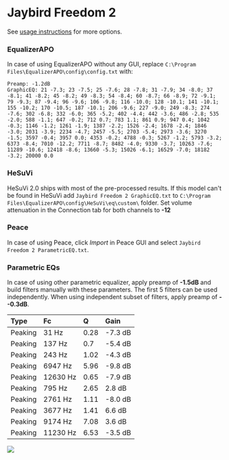 # Jaybird Freedom 2
See [usage instructions](https://github.com/jaakkopasanen/AutoEq#usage) for more options.

### EqualizerAPO
In case of using EqualizerAPO without any GUI, replace `C:\Program Files\EqualizerAPO\config\config.txt`
with:
```
Preamp: -1.2dB
GraphicEQ: 21 -7.3; 23 -7.5; 25 -7.6; 28 -7.8; 31 -7.9; 34 -8.0; 37 -8.1; 41 -8.2; 45 -8.2; 49 -8.3; 54 -8.4; 60 -8.7; 66 -8.9; 72 -9.1; 79 -9.3; 87 -9.4; 96 -9.6; 106 -9.8; 116 -10.0; 128 -10.1; 141 -10.1; 155 -10.2; 170 -10.5; 187 -10.1; 206 -9.6; 227 -9.0; 249 -8.3; 274 -7.6; 302 -6.8; 332 -6.0; 365 -5.2; 402 -4.4; 442 -3.6; 486 -2.8; 535 -2.0; 588 -1.1; 647 -0.2; 712 0.7; 783 1.1; 861 0.9; 947 0.4; 1042 -0.3; 1146 -1.2; 1261 -1.9; 1387 -2.2; 1526 -2.4; 1678 -2.4; 1846 -3.0; 2031 -3.9; 2234 -4.7; 2457 -5.5; 2703 -5.4; 2973 -3.6; 3270 -1.5; 3597 -0.4; 3957 0.0; 4353 -0.2; 4788 -0.3; 5267 -1.2; 5793 -3.2; 6373 -8.4; 7010 -12.2; 7711 -8.7; 8482 -4.0; 9330 -3.7; 10263 -7.6; 11289 -10.6; 12418 -8.6; 13660 -5.3; 15026 -6.1; 16529 -7.0; 18182 -3.2; 20000 0.0
```

### HeSuVi
HeSuVi 2.0 ships with most of the pre-processed results. If this model can't be found in HeSuVi add
`Jaybird Freedom 2 GraphicEQ.txt` to `C:\Program Files\EqualizerAPO\config\HeSuVi\eq\custom\` folder.
Set volume attenuation in the Connection tab for both channels to **-12**

### Peace
In case of using Peace, click *Import* in Peace GUI and select `Jaybird Freedom 2 ParametricEQ.txt`.

### Parametric EQs
In case of using other parametric equalizer, apply preamp of **-1.5dB** and build filters manually
with these parameters. The first 5 filters can be used independently.
When using independent subset of filters, apply preamp of **--0.3dB**.

| Type    | Fc       |    Q | Gain    |
|:--------|:---------|:-----|:--------|
| Peaking | 31 Hz    | 0.28 | -7.3 dB |
| Peaking | 137 Hz   | 0.7  | -5.4 dB |
| Peaking | 243 Hz   | 1.02 | -4.3 dB |
| Peaking | 6947 Hz  | 5.96 | -9.8 dB |
| Peaking | 12630 Hz | 0.65 | -7.9 dB |
| Peaking | 795 Hz   | 2.65 | 2.8 dB  |
| Peaking | 2761 Hz  | 1.11 | -8.0 dB |
| Peaking | 3677 Hz  | 1.41 | 6.6 dB  |
| Peaking | 9174 Hz  | 7.08 | 3.6 dB  |
| Peaking | 11230 Hz | 6.53 | -3.5 dB |

![](https://raw.githubusercontent.com/jaakkopasanen/AutoEq/master/results/rtings/avg/Jaybird%20Freedom%202/Jaybird%20Freedom%202.png)